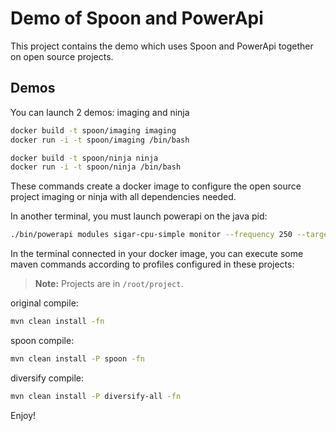 Demo of Spoon and PowerApi
==========================

This project contains the demo which uses Spoon and PowerApi together on open source projects.

Demos
-----

You can launch 2 demos: imaging and ninja

```bash
docker build -t spoon/imaging imaging
docker run -i -t spoon/imaging /bin/bash
```

```bash
docker build -t spoon/ninja ninja
docker run -i -t spoon/ninja /bin/bash
```

These commands create a docker image to configure the open source project imaging or ninja with all dependencies needed.

In another terminal, you must launch powerapi on the java pid:

```bash
./bin/powerapi modules sigar-cpu-simple monitor --frequency 250 --targets java --chart
```

In the terminal connected in your docker image, you can execute some maven commands according to profiles configured in these projects:

> **Note:** Projects are in `/root/project`.

original compile:

```bash
mvn clean install -fn
```

spoon compile:

```bash
mvn clean install -P spoon -fn
```

diversify compile:

```bash
mvn clean install -P diversify-all -fn
```

Enjoy!